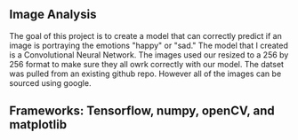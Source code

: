 ## Image Analysis

The goal of this project is to create a model that can correctly predict if an image is portraying the emotions "happy" or "sad."
The model that I created is a Convolutional Neural Network. The images used our resized to a 256 by 256 format to make sure they all owrk correctly with our model. The datset 
was pulled from an existing github repo. However all of the images can be sourced using google.

## Frameworks: Tensorflow, numpy, openCV, and matplotlib
